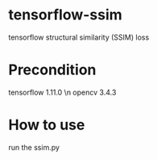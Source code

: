 # tensorflow-ssim
tensorflow structural similarity (SSIM) loss 
# Precondition
tensorflow 1.11.0 \n
opencv 3.4.3
# How to use
run the ssim.py
